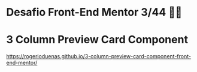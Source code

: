 # Desafio Front-End Mentor 3/44 💪🤓 
# 3 Column Preview Card Component 

https://rogerioduenas.github.io/3-column-preview-card-component-front-end-mentor/
 
